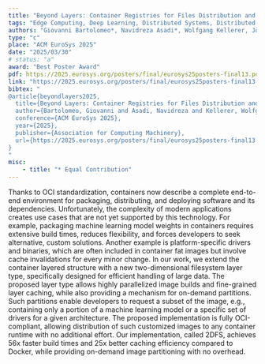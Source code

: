 ```yaml
---
title: "Beyond Layers: Container Registries for Files Distribution and On-Demand Image Partitioning"
tags: "Edge Computing, Deep Learning, Distributed Systems, Distributed Deep Learning, Containers, Orchestration, Scalable Deep Learning"
authors: "Giovanni Bartolomeo*, Navidreza Asadi*, Wolfgang Kellerer, Jörg Ott, Nitinder Mohan"
type: "c"
place: "ACM EuroSys 2025"
date: "2025/03/30"
# status: "a"
award: "Best Poster Award"
pdf: https://2025.eurosys.org/posters/final/eurosys25posters-final13.pdf
link: "https://2025.eurosys.org/posters/final/eurosys25posters-final13.pdf"
bibtex: "
@article{beyondlayers2025,   
  title={Beyond Layers: Container Registries for Files Distribution and On-Demand Image Partitioning},
  author={Bartolomeo, Giovanni and Asadi, Navidreza and Kellerer, Wolfgang and Ott, Jörg and Mohan, Nitinder},
  conference={ACM EuroSys 2025},
  year={2025},
  publisher={Association for Computing Machinery},
  url={https://2025.eurosys.org/posters/final/eurosys25posters-final13.pdf},
}
"
misc:
    - title: "* Equal Contribution"
---
```

Thanks to OCI standardization, containers now describe a complete end-to-end environment for packaging, distributing, and deploying software and its dependencies. Unfortunately, the complexity of modern applications creates use cases that are not yet supported by this technology. For example, packaging machine learning model weights in containers requires extensive build times, reduces flexibility, and forces developers to seek alternative, custom solutions. Another example is platform-specific drivers and binaries, which are often included in container fat images but involve cache invalidations for every minor change. In our work, we extend the container layered structure with a new two-dimensional filesystem layer type, specifically designed for efficient handling of large data. The proposed layer type allows highly parallelized image builds and fine-grained layer caching, while also providing a mechanism for on-demand partitions. Such partitions enable developers to request a subset of the image, e.g., containing only a portion of a machine learning model or a specific set of drivers for a given architecture. The proposed implementation is fully OCI-compliant, allowing distribution of such customized images to any container runtime with no additional effort. Our implementation, called 2DFS, achieves 56x faster build times and 25x better caching efficiency compared to Docker, while providing on-demand image partitioning with no overhead.
